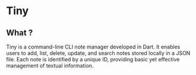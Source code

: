 # Tiny
## What ?
Tiny is a command-line CLI note manager developed in Dart. It enables users to add, list, delete, update, and search notes stored locally in a JSON file. Each note is identified by a unique ID, providing basic yet effective management of textual information.
